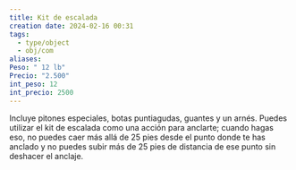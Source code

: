 ```yaml
---
title: Kit de escalada
creation date: 2024-02-16 00:31
tags:
  - type/object
  - obj/com
aliases: 
Peso: " 12 lb"
Precio: "2.500"
int_peso: 12
int_precio: 2500
---
```

Incluye pitones especiales, botas puntiagudas, guantes y un arnés. 
Puedes utilizar el kit de escalada como una acción para anclarte; cuando hagas eso, no puedes
caer más allá de 25 pies desde el punto donde te has anclado y no puedes subir más de 25 pies de distancia de ese punto sin deshacer el anclaje.
